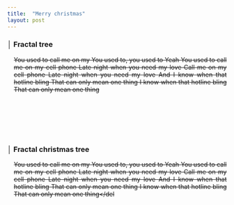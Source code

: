 ```yaml
---
title:  "Merry christmas"
layout: post
---
```


<h3>│ Fractal tree </h3>
<div style='margin-left: 15px; text-align: justify;'>

<del>You used to call me on my You used to, you used to Yeah You used to call me on my cell phone Late night when you need my love Call me on my cell phone Late night when you need my love And I know when that hotline bling That can only mean one thing I know when that hotline bling That can only mean one thing</del>

<br><br>
<!-- 
You used to call me on my You used to, you used to Yeah You used to call me on my cell phone Late night when you need my love Call me on my cell phone Late night when you need my love And I know when that hotline bling That can only mean one thing I know when that hotline bling That can only mean one thing -->

<!-- Different designers have different approaches to solving design problems. Intuition, aesthetics, <code>function</code>, cost, data, structure, etc. are prioritized based on what designers value. And this is expressed in form. A perfect design has each element properly balanced. However, it is not easy to do such a design in reality. So, in general, we set one or two high priorities and design according to the conditions.

<br><br>

In my opinion, what should be most important is what you can base your analysis on: function, data, structure. Designers are persuaders. We have an obligation to inform the client of how the design came about. To do that, the logic in the design process must be solid, and this logic comes from the elements listed above. In other words, <code>design is what must necessarily be so</code> in the process. -->

<!-- 
디자인 문제를 해결하는 접근방식은 디자이너마다 다릅니다. 또한 직관, 심미, 기능, 비용, 데이터 등의 우선순위는 디자이너가 무엇을 중요하게 여기는지에 따라 결정됩니다. 그리고 이것은 형태로 발현됩니다. 완벽한 디자인은 각각의 요소들이 적절하게 균형을 갖추고 있습니다. 하지만 현실적으로 그런 디자인을 하기는 쉽지 않습니다. 그래서 우리는 일반적으로 한 두가지 정도의 높은 우선순위를 정하고 그에 맞는 조건으로 디자인을 합니다.

제 생각에 가장 중요시 되어야 하는 것은, 기능, 데이터, 구조와 같은 분석에 기반할 수 있는 요소들입니다. 디자이너는 설득자입니다. 우리는 클라이언트에게 디자인이 이렇게 된 과정을 알려야 할 의무가 있습니다. 그러려면 디자인 과정에서의 논리가 탄탄해야 하고, 이러한 논리는 위에서 나열한 요소들로부터 나옵니다. 즉 디자인은 그 과정에서 필연적으로 그렇게 되어야만 하는것입니다.
-->
<br><br>

</div>
<h3>│ Fractal christmas tree </h3>
<div style='margin-left: 15px; text-align: justify;'>

<del>You used to call me on my You used to, you used to Yeah You used to call me on my cell phone Late night when you need my love Call me on my cell phone Late night when you need my love And I know when that hotline bling That can only mean one thing I know when that hotline bling That can only mean one thing</del

<br><br>


</div>
